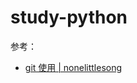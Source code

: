 # study-python

参考：

- [git 使用 | nonelittlesong](https://github.com/nonelittlesong/study-ubuntu/tree/master/git)
